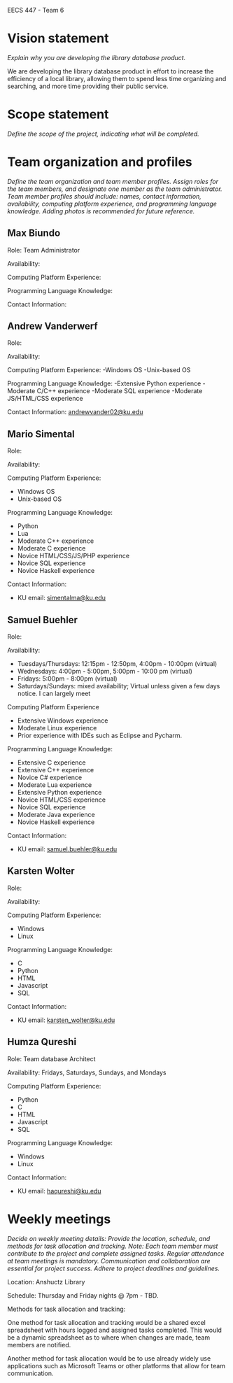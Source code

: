 EECS 447 - Team 6

# Vision statement
_Explain why you are developing the library database product._

We are developing the library database product in effort to increase the efficiency of a local library, allowing them to spend less time organizing and searching, and more time providing their public service.

# Scope statement
_Define the scope of the project, indicating what will be completed._


  
# Team organization and profiles
_Define the team organization and team member profiles. Assign roles for the team members, and designate one member as the team administrator.
Team member profiles should include: names, contact information, availability, computing platform experience, and programming language knowledge. Adding photos is recommended for future reference._

## Max Biundo
Role: Team Administrator

Availability: 

Computing Platform Experience: 

Programming Language Knowledge:

Contact Information: 


## Andrew Vanderwerf
Role: 

Availability: 

Computing Platform Experience:
-Windows OS
-Unix-based OS

Programming Language Knowledge:
-Extensive Python experience
-Moderate C/C++ experience
-Moderate SQL experience
-Moderate JS/HTML/CSS experience

Contact Information: andrewvander02@ku.edu


## Mario Simental
Role: 

Availability: 

Computing Platform Experience: 
- Windows OS
- Unix-based OS

Programming Language Knowledge:
- Python 
- Lua 
- Moderate C++ experience
- Moderate C experience
- Novice HTML/CSS/JS/PHP experience
- Novice SQL experience
- Novice Haskell experience

Contact Information: 
- KU email: simentalma@ku.edu

## Samuel Buehler
Role: 

Availability: 
- Tuesdays/Thursdays: 12:15pm - 12:50pm, 4:00pm - 10:00pm (virtual)
- Wednesdays: 4:00pm - 5:00pm, 5:00pm - 10:00 pm (virtual)
- Fridays: 5:00pm - 8:00pm (virtual)
- Saturdays/Sundays: mixed availability; Virtual unless given a few days notice.
I can largely meet 

Computing Platform Experience
- Extensive Windows experience
- Moderate Linux experience
- Prior experience with IDEs such as Eclipse and Pycharm.

Programming Language Knowledge:
- Extensive C experience
- Extensive C++ experience
- Novice C# experience
- Moderate Lua experience
- Extensive Python experience
- Novice HTML/CSS experience
- Novice SQL experience
- Moderate Java experience
- Novice Haskell experience

Contact Information: 
- KU email: samuel.buehler@ku.edu

## Karsten Wolter
Role: 

Availability: 

Computing Platform Experience: 
- Windows
- Linux

Programming Language Knowledge:
- C
- Python
- HTML
- Javascript
- SQL
  
Contact Information: 
- KU email: karsten_wolter@ku.edu

## Humza Qureshi
Role: Team database Architect

Availability: 
Fridays, Saturdays, Sundays, and Mondays

Computing Platform Experience: 
- Python
- C
- HTML
- Javascript
- SQL
  

Programming Language Knowledge:
- Windows
- Linux

Contact Information: 
- KU email: haqureshi@ku.edu

  
# Weekly meetings
_Decide on weekly meeting details: Provide the location, schedule, and methods for task allocation and tracking.
Note: Each team member must contribute to the project and complete assigned tasks. Regular attendance at team meetings is mandatory.
Communication and collaboration are essential for project success. Adhere to project deadlines and guidelines._

Location: Anshuctz Library

Schedule: Thursday and Friday nights @ 7pm - TBD. 

Methods for task allocation and tracking: 

  One method for task allocation and tracking would be a shared excel spreadsheet with hours logged and assigned tasks completed. This would be a dynamic spreadsheet as to where when changes are made, team members are notified. 
  
  Another method for task allocation would be to use already widely use applications such as Microsoft Teams or other platforms that allow for team communication. 

